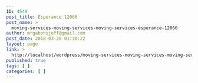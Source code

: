```yaml
---
ID: 4549
post_title: Esperance 12066
post_name: >
  moving-services-moving-services-moving-services-esperance-12066
author: mrgabonijeff@gmail.com
post_date: 2018-03-28 01:38:22
layout: page
link: >
  http://localhost/wordpress/moving-services-moving-services-moving-services-esperance-12066/
published: true
tags: [ ]
categories: [ ]
---
```

